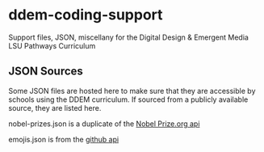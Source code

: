 # ddem-coding-support
Support files, JSON, miscellany for the Digital Design &amp; Emergent Media LSU Pathways Curriculum



## JSON Sources

Some JSON files are hosted here to make sure that they are accessible by schools using the DDEM curriculum. If sourced from a publicly available source, they are listed here.

nobel-prizes.json is a duplicate of the [Nobel Prize.org api](http://api.nobelprize.org/v1/prize.json)

emojis.json is from the [github api](https://api.github.com/emojis)

